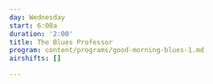 ```yaml
---
day: Wednesday
start: 6:00a
duration: '2:00'
title: The Blues Professor
program: content/programs/good-morning-blues-1.md
airshifts: []

---
```

